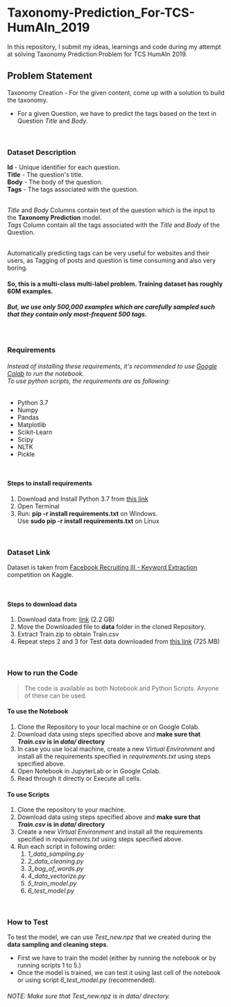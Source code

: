 # Taxonomy-Prediction_For-TCS-HumAIn_2019
In this repository, I submit my ideas, learnings and code during my attempt at solving Taxonomy Prediction Problem for TCS HumAIn 2019.

## Problem Statement
Taxonomy Creation -	For the given content, come up with a solution to build the taxonomy.
* For a given Question, we have to predict the tags based on the text in Question *Title* and *Body*.

</br>

### Dataset Description
**Id** - Unique identifier for each question.</br>
**Title** - The question's title.</br>
**Body** - The body of the question.</br>
**Tags** - The tags associated with the question.</br>
</br>

*Title* and *Body* Columns contain text of the question which is the input to the **Taxonomy Prediction** model.</br>
*Tags* Column contain all the tags associated with the *Title* and *Body* of the Question.</br>
</br>

Automatically predicting tags can be very useful for websites and their users, as Tagging of posts and question is time consuming and also very boring.</br>

#### So, this is a multi-class multi-label problem. Training dataset has roughly 60M examples.
##### But, we use only 500,000 examples which are carefully sampled such that they contain only most-frequent 500 tags.
</br>


### Requirements
###### Instead of installing these requirements, it's recommended to use [Google Colab](https://colab.research.google.com/) to run the notebook. </br>To use python scripts, the requirements are as following:
* Python 3.7
* Numpy
* Pandas
* Matplotlib
* Scikit-Learn
* Scipy
* NLTK
* Pickle

</br>

#### Steps to install requirements
1. Download and Install Python 3.7 from [this link](https://www.python.org/downloads/)
2. Open Terminal
3. Run: **pip -r install requirements.txt** on Windows.</br>
   Use **sudo pip -r install requirements.txt** on Linux

</br>

### Dataset Link
Dataset is taken from [Facebook Recruiting III - Keyword Extraction](https://www.kaggle.com/c/facebook-recruiting-iii-keyword-extraction/data) competition on Kaggle.

</br>

#### Steps to download data
1. Download data from: [link](https://www.kaggle.com/c/facebook-recruiting-iii-keyword-extraction/download/Train.zip) (2.2 GB)
2. Move the Downloaded file to **data** folder in the cloned Repository.
3. Extract Train.zip to obtain Train.csv
4. Repeat steps 2 and 3 for Test data downloaded from [this link](https://www.kaggle.com/c/facebook-recruiting-iii-keyword-extraction/download/Test.zip) (725 MB)

</br>

### How to run the Code
> The code is available as both Notebook and Python Scripts. Anyone of these can be used.

#### To use the Notebook
1. Clone the Repository to your local machine or on Google Colab.
2. Download data using steps specified above and **make sure that *Train.csv* is in *data/* directory**
3. In case you use local machine, create a new *Virtual Environment* and install all the requirements specified in *requirements.txt* using steps specified above.
4. Open Notebook in JupyterLab or in Google Colab.
5. Read through it directly or Execute all cells.

#### To use Scripts
1. Clone the repository to your machine.
2. Download data using steps specified above and **make sure that *Train.csv* is in *data/* directory**
3. Create a new *Virtual Environment* and install all the requirements specified in *requirements.txt* using steps specified above.
4. Run each script in following order:
   1. *1_data_sampling.py*
   2. *2_data_cleaning.py*
   3. *3_bag_of_words.py*
   4. *4_data_vectorize.py*
   5. *5_train_model.py*
   6. *6_test_model.py*

</br>

### How to Test
To test the model, we can use *Test_new.npz* that we created during the **data sampling and cleaning steps**.
* First we have to train the model (either by running the notebook or by running scripts 1 to 5.)
* Once the model is trained, we can test it using last cell of the notebook or using script *6_test_model.py* (recommended).
###### NOTE: Make sure that *Test_new.npz is in *data/* directory.* 

